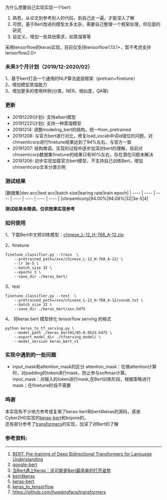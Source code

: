 为什么想要自己实现实现一个bert:   
1. 熟悉，从论文到参考别人的代码，到自己走一遍，才能深入了解  
2. 可控，基于Bert改进的模型太多太杂，需要自己整理一个框架处理，供后面的研究    
3. 自定义，增加一些其他需求，如蒸馏等等    

采用tensorflow的keras实现，目前仅支持tensorflow1.13.1+，暂不考虑支持tensorflow2.0+

### 未来3个月计划（2019/12-2020/02）  
1、基于bert打造一个通用的NLP算法底层框架（pretrain+finetune）   
2、增加模型蒸馏能力  
3、增加更多的使用样例(分类，NER，相似度，QA等)   

### 更新
* 20191229(计划): 支持albert模型
* 20191222(计划): 支持一种蒸馏模型
* 20191214: 调整modeling_bert的结构，统一from_pretrained   
* 20191208: 与官方bert进行对比，修复load_vocab中词id错位的问题，对chnsenticorp进行finetune结果达到了94%左右，与官方一致 
* 20191207: 结构微调，实现的过程中逐步加深对bert的理解，目前对chnsenticorp数据集finetune的结果只有90%左右，存在潜在问题未解决
* 20191206: 初步实现加载官方bert模型，不支持自己训练Bert，增加chnsenticorp文本分类示例    

### 测试结果

|数据集|dev acc|test acc|batch size|learing rate|train epoch|
| ---- | ---- | ---- | ---- | ---- | ---- | ---- |
|chnsenticorp|94.00%|94.08%|32|3e-5|4|

**测试结果未精调，仅供效果实现参考**

### 如何使用  
1、下载Bert中文预训练模型：[chinese_L-12_H-768_A-12.zip](https://storage.googleapis.com/bert_models/2018_11_03/chinese_L-12_H-768_A-12.zip)

2、finetune
```
finetune_classifier.py --train  \
    --pretrained_path=/xxx/chinese_L-12_H-768_A-12/ \
    --lr 3e-5 \
    --batch_size 32 \
    --epochs 3 \
    --save_dir ./keras_bert/
```

3、test
```
finetune_classifier.py --test  \
    --pretrained_path=/xxx/chinese_L-12_H-768_A-12/vocab.txt \
    --batch_size 32 \
    --save_dir ./keras_bert/xxx.hdf5
```


4、 将keras bert 模型转化 tensorflow serving 的格式
```
python keras_to_tf_serving.py \
    --model_path ./keras_bert01/05-0.9523.hdf5 \
    --export_model_dir ./tfserving_model/ \
    --model_version keras_bert_v1
```




### 实现中遇到的一些问题
* input_mask和attention_mask的区分
    attention_mask：在做attention计算时，对padding的token进行mask，防止参与softmax计算。   
    input_mask：对输入的token进行mask,在Bert训练阶段，根据策略进行mask；在finetune阶段不需要  

### 鸣谢  
本实现有不少地方参考或复用了keras-bert和bert4keras的源码，感谢CyberZHG实现的[keras-bert](https://github.com/CyberZHG/keras-bert)和bojone的。   
还有部分参考了[transformers](https://github.com/huggingface/transformers)的实现，加深了对Bert的了解

### 参考资料:
-----------
1. [BERT: Pre-training of Deep Bidirectional Transformers for Language Understanding](https://arxiv.org/pdf/1810.04805.pdf)
2. [google-bert](https://github.com/google-research/bert)
3. [当Bert遇上Keras：这可能是Bert最简单的打开姿势](https://spaces.ac.cn/archives/6736)
4. [bert4keras](https://github.com/bojone/bert4keras)
5. [keras-bert](https://github.com/CyberZHG/keras-bert)
6. [keras_to_tensorflow](https://github.com/amir-abdi/keras_to_tensorflow)
7. https://github.com/huggingface/transformers